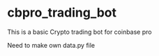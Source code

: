 # cbpro_trading_bot
This is a basic Crypto trading bot for coinbase pro


Need to make own data.py file
